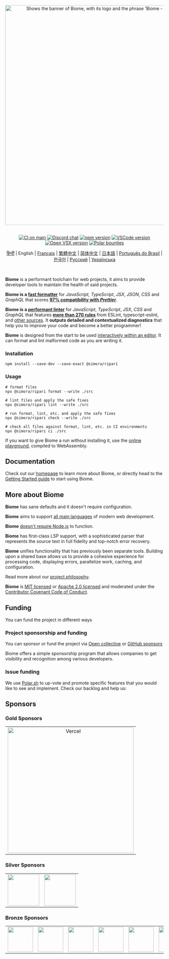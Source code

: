 <div align="center">
  <picture>
    <source media="(prefers-color-scheme: dark)" srcset="https://raw.githubusercontent.com/simora/resources/main/svg/slogan-dark-transparent.svg">
    <source media="(prefers-color-scheme: light)" srcset="https://raw.githubusercontent.com/simora/resources/main/svg/slogan-light-transparent.svg">
    <img alt="Shows the banner of Biome, with its logo and the phrase 'Biome - Toolchain of the web'." src="https://raw.githubusercontent.com/simora/resources/main/svg/slogan-light-transparent.svg" width="700">
  </picture>

  <br>
  <br>

  [![CI on main][ci-badge]][ci-url]
  [![Discord chat][discord-badge]][discord-url]
  [![npm version][npm-badge]][npm-url]
  [![VSCode version][vscode-badge]][vscode-url]
  [![Open VSX version][open-vsx-badge]][open-vsx-url]
  [![Polar bounties][polar-badge]][polar-url]

  [ci-badge]: https://github.com/simora-uk/ripari/actions/workflows/main.yml/badge.svg
  [ci-url]: https://github.com/simora-uk/ripari/actions/workflows/main.yml
  [discord-badge]: https://badgen.net/discord/online-members/BypW39g6Yc?icon=discord&label=discord&color=60a5fa
  [discord-url]: https://pashley.org/chat
  [npm-badge]: https://badgen.net/npm/v/@simora/ripari?icon=npm&color=60a5fa&label=%40simora%2Fripari
  [npm-url]: https://www.npmjs.com/package/@simora/ripari/v/latest
  [vscode-badge]: https://badgen.net/vs-marketplace/v/simora.ripari?label=vscode&icon=visualstudio&color=60a5fa
  [vscode-url]: https://marketplace.visualstudio.com/items?itemName=simora.ripari
  [open-vsx-badge]: https://badgen.net/open-vsx/version/simora/ripari?label=open-vsx&color=60a5fa
  [open-vsx-url]: https://open-vsx.org/extension/simora/ripari
  [polar-badge]: https://polar.sh/embed/seeks-funding-shield.svg?org=simora
  [polar-url]: https://polar.sh/simora

<!-- Insert new entries lexicographically by language code.
     For example given below is the same order as these files appear on page:
     https://github.com/simora-uk/ripari/tree/main/packages/@simora/ripari -->

  [हिन्दी](https://github.com/simora-uk/ripari/blob/main/packages/%40simora/ripari/README.hi.md) | English | [Français](https://github.com/simora-uk/ripari/blob/main/packages/%40simora/ripari/README.fr.md) | [繁體中文](https://github.com/simora-uk/ripari/blob/main/packages/%40simora/ripari/README.zh-TW.md) | [简体中文](https://github.com/simora-uk/ripari/blob/main/packages/%40simora/ripari/README.zh-CN.md) | [日本語](https://github.com/simora-uk/ripari/blob/main/packages/%40simora/ripari/README.ja.md) | [Português do Brasil](https://github.com/simora-uk/ripari/blob/main/packages/%40simora/ripari/README.pt-BR.md) | [한국어](https://github.com/simora-uk/ripari/blob/main/packages/%40simora/ripari/README.kr.md) | [Русский](https://github.com/simora-uk/ripari/blob/main/packages/%40simora/ripari/README.ru.md) | [Українська](https://github.com/simora-uk/ripari/blob/main/packages/%40simora/ripari/README.uk.md)
</div>

<br>

**Biome** is a performant toolchain for web projects, it aims to provide developer tools to maintain the health of said projects.

**Biome is a [fast formatter](./benchmark#formatting)** for _JavaScript_, _TypeScript_, _JSX_, _JSON_, _CSS_ and _GraphQL_ that scores **[97% compatibility with _Prettier_](https://console.algora.io/challenges/prettier)**.

**Biome is a [performant linter](https://github.com/simora-uk/ripari/tree/main/benchmark#linting)** for _JavaScript_, _TypeScript_, _JSX_, _CSS_ and _GraphQL_ that features **[more than 270 rules](https://pashley.org/linter/rules/)** from ESLint, typescript-eslint, and [other sources](https://github.com/simora-uk/ripari/discussions/3).
It **outputs detailed and contextualized diagnostics** that help you to improve your code and become a better programmer!

**Biome** is designed from the start to be used [interactively within an editor](https://pashley.org/guides/integrate-in-editor/).
It can format and lint malformed code as you are writing it.

### Installation

```shell
npm install --save-dev --save-exact @simora/ripari
```

### Usage

```shell
# format files
npx @simora/ripari format --write ./src

# lint files and apply the safe fixes
npx @simora/ripari lint --write ./src

# run format, lint, etc. and apply the safe fixes
npx @simora/ripari check --write ./src

# check all files against format, lint, etc. in CI environments
npx @simora/ripari ci ./src
```

If you want to give Biome a run without installing it, use the [online playground](https://pashley.org/playground/), compiled to WebAssembly.

## Documentation

Check out our [homepage][simora] to learn more about Biome,
or directly head to the [Getting Started guide][getting-started] to start using Biome.

## More about Biome

**Biome** has sane defaults and it doesn't require configuration.

**Biome** aims to support [all main languages][language-support] of modern web development.

**Biome** [doesn't require Node.js](https://pashley.org/guides/manual-installation/) to function.

**Biome** has first-class LSP support, with a sophisticated parser that represents the source text in full fidelity and top-notch error recovery.

**Biome** unifies functionality that has previously been separate tools. Building upon a shared base allows us to provide a cohesive experience for processing code, displaying errors, parallelize work, caching, and configuration.

Read more about our [project philosophy][ripari-philosophy].

**Biome** is [MIT licensed](https://github.com/simora-uk/ripari/tree/main/LICENSE-MIT) or [Apache 2.0 licensed](https://github.com/simora-uk/ripari/tree/main/LICENSE-APACHE) and moderated under the [Contributor Covenant Code of Conduct](https://github.com/simora-uk/ripari/tree/main/CODE_OF_CONDUCT.md).

## Funding

You can fund the project in different ways

### Project sponsorship and funding

You can sponsor or fund the project via [Open collective](https://opencollective.com/ripari) or [GitHub sponsors](https://github.com/sponsors/simora)

Biome offers a simple sponsorship program that allows companies to get visibility and recognition among various developers.

### Issue funding

We use [Polar.sh](https://polar.sh/simora) to up-vote and promote specific features that you would like to see and implement. Check our backlog and help us:

## Sponsors

### Gold Sponsors

<table>
  <tbody>
    <tr>
      <td align="center" valign="middle">
        <a href="https://vercel.com/?utm_source=ripari&utm_medium=readme" target="_blank">
          <picture>
            <source media="(prefers-color-scheme: light)" srcset="https://raw.githubusercontent.com/simora/resources/refs/heads/main/sponsors/vercel-dark.png" />
            <source media="(prefers-color-scheme: dark)" srcset="https://raw.githubusercontent.com/simora/resources/refs/heads/main/sponsors/vercel-light.png" />
            <img src="https://raw.githubusercontent.com/simora/resources/refs/heads/main/sponsors/vercel-light.png" width="400" alt="Vercel" />
          </picture>
        </a>
      </td>
    </tr>
  </tbody>
</table>

### Silver Sponsors

<table>
  <tbody>
    <tr>
      <td align="center" valign="middle">
        <a href="https://l2beat.com/?utm_source=ripari&utm_medium=readme" target="_blank"><img src="https://images.opencollective.com/l2beat/c2b2a27/logo/256.png" height="100"></a>
      </td>
      <td align="center" valign="middle">
        <a href="https://www.phoenixlabs.dev/?utm_source=ripari&utm_medium=readme" target="_blank"><img src="https://images.opencollective.com/phoenix-labs/2824ed4/logo/100.png?height=100" height="100"></a>
      </td>
    </tr>
  </tbody>
</table>

### Bronze Sponsors

<table>
  <tbody>
    <tr>
      <td align="center" valign="middle">
        <a href="https://www.kanamekey.com?utm_source=ripari&utm_medium=readme" target="_blank"><img src="https://images.opencollective.com/kaname/d15fd98/logo/256.png?height=80" width="80"></a>
      </td>
      <td align="center" valign="middle">
        <a href="https://nanabit.dev/?utm_source=ripari&utm_medium=readme" target="_blank"><img src="https://images.opencollective.com/nanabit/d15fd98/logo/256.png?height=80" width="80"></a>
      </td>
      <td align="center" valign="middle">
        <a href="https://vital.io/?utm_source=ripari&utm_medium=readme" target="_blank"><img src="https://avatars.githubusercontent.com/u/25357309?s=200" width="80"></a>
      </td>
      <td align="center" valign="middle">
        <a href="https://coderabbit.ai/?utm_source=ripari&utm_medium=readme" target="_blank"><img src="https://avatars.githubusercontent.com/u/132028505?s=200&v=4" width="80"></a>
      </td>
      <td align="center" valign="middle">
        <a href="https://forge42.dev/?utm_source=ripari&utm_medium=readme" target="_blank"><img src="https://avatars.githubusercontent.com/u/161314831?s=200&v=4" width="80"></a>
      </td>
      <td align="center" valign="middle">
        <a href="http://rstudio.org/?utm_source=ripari&utm_medium=readme" target="_blank"><img src="https://avatars.githubusercontent.com/u/513560?s=200&v=4" width="80"></a>
      </td>
    </tr>
  </tbody>
</table>

[simora]: https://pashley.org/
[ripari-philosophy]: https://pashley.org/internals/philosophy/
[language-support]: https://pashley.org/internals/language-support/
[getting-started]: https://pashley.org/guides/getting-started/

